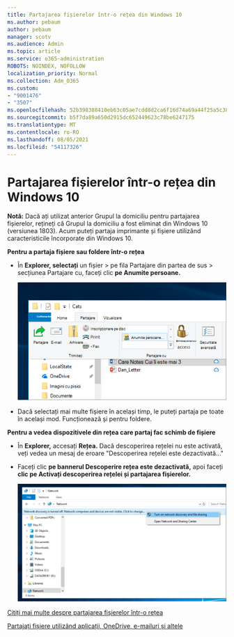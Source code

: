 ```yaml
---
title: Partajarea fișierelor într-o rețea din Windows 10
ms.author: pebaum
author: pebaum
manager: scotv
ms.audience: Admin
ms.topic: article
ms.service: o365-administration
ROBOTS: NOINDEX, NOFOLLOW
localization_priority: Normal
ms.collection: Adm_O365
ms.custom:
- "9001476"
- "3507"
ms.openlocfilehash: 52b398388410eb63c05ae7cdd8d2ca6f16d74a69a44f25a5c38e95bf163e9e02
ms.sourcegitcommit: b5f7da89a650d2915dc652449623c78be6247175
ms.translationtype: MT
ms.contentlocale: ro-RO
ms.lasthandoff: 08/05/2021
ms.locfileid: "54117326"
---
```

# <a name="file-sharing-over-a-network-in-windows-10"></a>Partajarea fișierelor într-o rețea din Windows 10

**Notă:** Dacă ați utilizat anterior Grupul la domiciliu pentru partajarea fișierelor, rețineți că Grupul la domiciliu a fost eliminat din Windows 10 (versiunea 1803). Acum puteți partaja imprimante și fișiere utilizând caracteristicile încorporate din Windows 10.

**Pentru a partaja fișiere sau foldere într-o rețea**

- În **Explorer, selectați** un fișier >  pe fila Partajare din partea  de sus > secțiunea Partajare cu, faceți clic **pe Anumite persoane.**

    ![Partajați un fișier cu anumite persoane.](media/share-with-specific-people.png)
          
- Dacă selectați mai multe fișiere în același timp, le puteți partaja pe toate în același mod. Funcționează și pentru foldere.

**Pentru a vedea dispozitivele din rețea care partaj fac schimb de fișiere**

- În **Explorer,** accesați **Rețea.** Dacă descoperirea rețelei nu este activată, veți vedea un mesaj de eroare "Descoperirea rețelei este dezactivată..."

- Faceți clic **pe bannerul Descoperire rețea este dezactivată,** apoi faceți **clic pe Activați descoperirea rețelei și partajarea fișierelor.**

    ![Activați descoperirea rețelei și partajarea fișierelor.](media/turn-on-network-discovery.png)

[Citiți mai multe despre partajarea fișierelor într-o rețea](https://support.microsoft.com/help/4092694/windows-10-file-sharing-over-a-network)

[Partajați fișiere utilizând aplicații, OneDrive, e-mailuri și altele](https://support.microsoft.com/help/4027674/windows-10-share-files-in-file-explorer)
